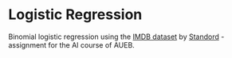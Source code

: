 # Logistic Regression
Binomial logistic regression using the [IMDB dataset](https://ai.stanford.edu/~amaas/data/sentiment/) by [Standord](https://ai.stanford.edu/~amaas/papers/wvSent_acl2011.bib) - assignment for the AI course of AUEB. 
